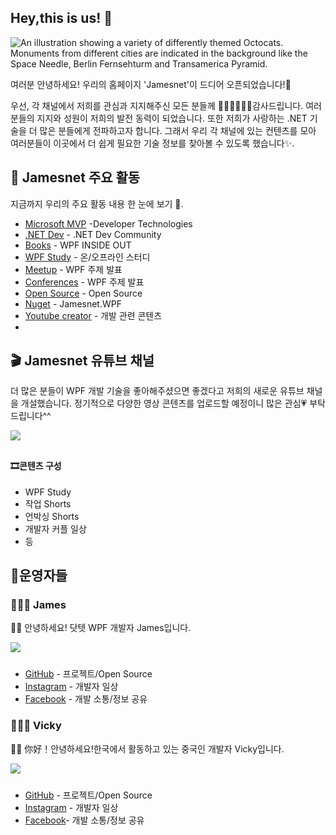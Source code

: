 ## Hey,this is us! 👋

![An illustration showing a variety of differently themed Octocats. Monuments from different cities are indicated in the background like the Space Needle, Berlin Fernsehturm and Transamerica Pyramid.](https://user-images.githubusercontent.com/3369400/133268513-5bfe2f93-4402-42c9-a403-81c9e86934b6.jpeg)

여러분 안녕하세요! 우리의 홈페이지 'Jamesnet'이 드디어 오픈되었습니다!🎉

우선, 각 채널에서 저희를 관심과 지지해주신 모든 분들께 🙇🏻‍♀️🙇🏻‍♂️감사드립니다. 여러분들의 지지와 성원이 저희의 발전 동력이 되었습니다. 또한 저희가 사랑하는 .NET 기술을 더 많은 분들에게 전파하고자 합니다. 그래서 우리 각 채널에 있는 컨텐츠를 모아 여러분들이 이곳에서 더 쉽게 필요한 기술 정보를 찾아볼 수 있도록 했습니다✨.


## 📝 Jamesnet 주요 활동

지금까지 우리의 주요 활동 내용 한 눈에 보기  🙌.

- [Microsoft MVP](https://mvp.microsoft.com/en-us/PublicProfile/5005210?fullName=Jaewung%20Lee) -Developer Technologies
- [.NET Dev](https://forum.dotnetdev.kr/u/jamesnet214/summary) - .NET Dev Community 
- [Books](https://jamesnet.dev/books) - WPF INSIDE OUT
- [WPF Study](https://github.com/jamesnet214/wpf) - 온/오프라인 스터디
- [Meetup](https://jamesnet.dev/lectures) - WPF 주제 발표
- [Conferences](https://jamesnet.dev/lectures) - WPF 주제 발표 
- [Open Source](https://jamesnet.dev/github) - Open Source
- [Nuget](https://github.com/jamesnet214/jamesnetwpf) - Jamesnet.WPF
- [Youtube creator](https://www.youtube.com/channel/UCjtjzutyfunsXV0T6evc8pA) - 개발 관련 콘텐츠 
- 

## 🎬 Jamesnet 유튜브 채널

더 많은 분들이 WPF 개발 기술을 좋아해주셨으면 좋겠다고 저희의 새로운 유튜브 채널을 개설했습니다. 
정기적으로 다양한 영상 콘텐츠를 업로드할 예정이니 많은 관심💗 부탁드립니다^^

<img src="https://user-images.githubusercontent.com/52397976/234247636-6602e21f-c12c-40f0-8cf7-b552f4bc248a.jpg" style="width: auto; max-width: 360px; margin-bottom: 10px"/>

#### 🎞콘텐츠 구성 
- WPF Study 
- 작업 Shorts 
- 언박싱 Shorts  
- 개발자 커플 일상
- 등 



## 📍운영자들

### 👨🏻‍💻 James
👋🏻 안녕하세요! 닷텟 WPF 개발자 James입니다. 

<img src="https://user-images.githubusercontent.com/52397976/234251292-b5cd721a-df89-4c88-9965-17c6bb68b65b.png" style="width: auto; max-width: 120px; margin-bottom: 10px"/>

- [GitHub]([https://github.com/cli/cli](https://github.com/jamesnet214)) - 프로젝트/Open Source
- [Instagram](https://www.instagram.com/jamesnet214/?igshid=YmMyMTA2M2Y%3D) - 개발자 일상
- [Facebook](https://www.facebook.com/jamesnet214) - 개발 소통/정보 공유

### 👩🏻‍💻 Vicky
👋🏻 你好！안녕하세요!한국에서 활동하고 있는 중국인 개발자 Vicky입니다.

<img src="https://user-images.githubusercontent.com/52397976/234255707-ec798738-2550-4f1b-9ec7-57324b4346aa.png" style="width: auto; max-width: 120px; margin-bottom: 10px"/>


- [GitHub](https://github.com/quyang115)  - 프로젝트/Open Source
- [Instagram](https://www.instagram.com/vickyqu115/?igshid=YmMyMTA2M2Y%3D) - 개발자 일상
- [Facebook](https://www.facebook.com/profile.php?id=100091905613316)- 개발 소통/정보 공유

<br/>
